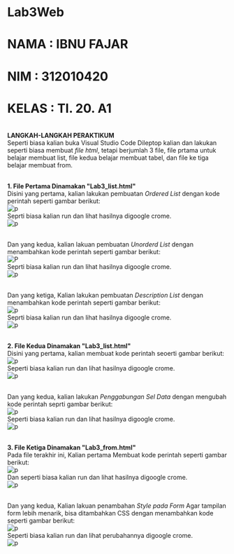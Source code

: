 # Lab3Web

# NAMA  : IBNU FAJAR
# NIM   : 312010420
# KELAS : TI. 20. A1

<br>**LANGKAH-LANGKAH PERAKTIKUM**
<br>Seperti biasa kalian buka Visual Studio Code Dileptop kalian dan lakukan seperti biasa membuat *file html*, tetapi berjumlah 3 file, file prtama untuk belajar membuat list, file kedua belajar membuat tabel, dan file ke tiga belajar membuat from.

<br>**1. File Pertama Dinamakan "Lab3_list.html"**
<br>Disini yang pertama, kalian lakukan pembuatan *Ordered List* dengan kode perintah seperti gambar berikut:
<br>![p](gambar/gblist1.png)
<br>Seprti biasa kalian run dan lihat hasilnya digoogle crome.
<br>![p](gambar/gblist2.png)

<br>Dan yang kedua, kalian lakuan pembuatan *Unorderd List* dengan menambahkan kode perintah seperti gambar berikut:
<br>![P](gambar/gblist3.png)
<br>Seprti biasa kalian run dan lihat hasilnya digoogle crome.
<br>![p](gambar/gblist4.png)

<br>Dan yang ketiga, Kalian lakukan pembuatan *Description List* dengan menambahkan kode perintah seperti gambar berikut:
<br>![p](gambar/gblist5.png)
<br>Seprti biasa kalian run dan lihat hasilnya digoogle crome.
<br>![p](gambar/gblist6.png)

<br>**2. File Kedua Dinamakan "Lab3_list.html"**
<br>Disini yang pertama, kalian membuat kode perintah seoerti gambar berikut:
<br>![p](gambar/gbtabel1.png)
<br>Seperti biasa kalian run dan lihat hasilnya digoogle crome.
<br>![p](gambar/gbtabel2.png)

<br>Dan yang kedua, kalian lakukan *Penggabungan Sel Data* dengan mengubah kode perintah seprti gambar berikut:
<br>![p](gambar/gbtabel3.png) 
<br>Seperti biasa kalian run dan lihat hasilnya digoogle crome.
<br>![p](gambar/gbtabel4.png)

<br>**3. File Ketiga Dinamakan "Lab3_from.html"**
<br>Pada file terakhir ini, Kalian pertama Membuat kode perintah seperti gambar berikut:
<br>![p](gambar/gbfrom1.png)
<br>Dan seperti biasa kalian run dan lihat hasilnya digoogle crome.
<br>![p](gambar/gbfrom2.png)

<br>Dan yang kedua, Kalian lakuan penambahan *Style pada Form* Agar tampilan form lebih menarik, bisa ditambahkan CSS dengan menambahkan kode seperti gambar berikut:
<br>![p](gambar/gbfrom3.png)
<br>Seperti biasa kalian run dan lihat perubahannya digoogle crome.
<br>![p](gambar/gbfrom4.png)